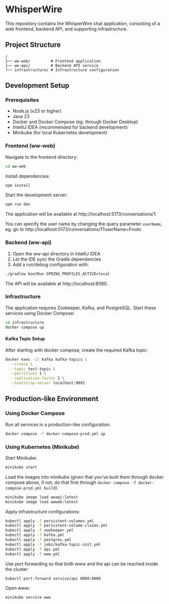# WhisperWire
This repository contains the WhisperWire chat application, consisting of a web frontend, backend API, and supporting infrastructure.
## Project Structure
```
/
├── ww-web/         # Frontend application
├── ww-api/         # Backend API service
└── infrastructure/ # Infrastructure configuration
```
## Development Setup
### Prerequisites

- Node.js (v23 or higher)
- Java 23
- Docker and Docker Compose (eg. through Docker Desktop)
- IntelliJ IDEA (recommended for backend development)
- Minikube (for local Kubernetes development)

### Frontend (ww-web)
Navigate to the frontend directory:
```bash
cd ww-web
```
Install dependencies:
```bash
npm install
```
Start the development server:
```bash
npm run dev
```
The application will be available at http://localhost:5173/conversations/1.

You can specify the user name by changing the query parameter `userName`, eg. go to http://localhost:5173/conversations/1?userName=Frodo
### Backend (ww-api)

1. Open the ww-api directory in IntelliJ IDEA
2. Let the IDE sync the Gradle dependencies
3. Add a run/debug configuration with:

```bash
./gradlew bootRun SPRING_PROFILES_ACTIVE=local
```
The API will be available at http://localhost:8080.

### Infrastructure

The application requires Zookeeper, Kafka, and PostgreSQL. Start these services using Docker Compose:
```bash
cd infrastructure
docker compose up
```

#### Kafka Topic Setup
After starting with docker compose, create the required Kafka topic:
```bash
docker exec -it kafka kafka-topics \
  --create \
  --topic test-topic \
  --partitions 1 \
  --replication-factor 1 \
  --bootstrap-server localhost:9092
```
## Production-like Environment

### Using Docker Compose
Run all services in a production-like configuration:
```bash
docker compose -f docker-compose-prod.yml up
```

### Using Kubernetes (Minikube)
Start Minikube:
```bash
minikube start
```
Load the images into minikube (given that you've built them through docker compose above, if not, do that first through `docker compose -f docker-compose-prod.yml build`):
```bash
minikube image load wwapi:latest
minikube image load wwweb:latest
```
Apply infrastructure configurations:
```bash
kubectl apply -f persistent-volumes.yml
kubectl apply -f persistent-volume-claims.yml
kubectl apply -f zookeeper.yml
kubectl apply -f kafka.yml
kubectl apply -f postgres.yml
kubectl apply -f jobs/kafka-topic-init.yml
kubectl apply -f api.yml
kubectl apply -f www.yml
```
Use port forwarding so that both www and the api can be reached inside the cluster:
```bash
kubectl port-forward service/api 8080:8080
```
Open www:
```bash
minikube service www
```
